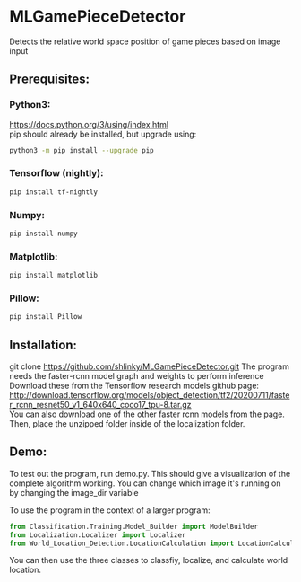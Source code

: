 # MLGamePieceDetector
Detects the relative world space position of game pieces based on image input

## Prerequisites:
### Python3:
https://docs.python.org/3/using/index.html  
pip should already be installed, but upgrade using:
```bash
python3 -m pip install --upgrade pip
```

### Tensorflow (nightly):
```bash
pip install tf-nightly
```
### Numpy:
```bash
pip install numpy
```
### Matplotlib:
```bash
pip install matplotlib
```
### Pillow:
```bash
pip install Pillow
```
## Installation:
git clone https://github.com/shlinky/MLGamePieceDetector.git
The program needs the faster-rcnn model graph and weights to perform inference  
Download these from the Tensorflow research models github page: http://download.tensorflow.org/models/object_detection/tf2/20200711/faster_rcnn_resnet50_v1_640x640_coco17_tpu-8.tar.gz  
You can also download one of the other faster rcnn models from the page.  
Then, place the unzipped folder inside of the localization folder.

## Demo:
To test out the program, run demo.py.
This should give a visualization of the complete algorithm working.
You can change which image it's running on by changing the image_dir variable

To use the program in the context of a larger program:  
```python
from Classification.Training.Model_Builder import ModelBuilder
from Localization.Localizer import Localizer
from World_Location_Detection.LocationCalculation import LocationCalculator
```
You can then use the three classes to classfiy, localize, and calculate world location.
